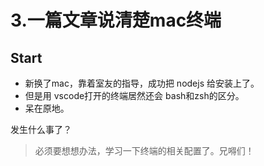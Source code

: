 # 3.一篇文章说清楚mac终端



## Start

+ 新换了mac，靠着室友的指导，成功把 nodejs 给安装上了。
+ 但是用 vscode打开的终端居然还会 bash和zsh的区分。
+ 呆在原地。



发生什么事了？

> 必须要想想办法，学习一下终端的相关配置了。兄嘚们！